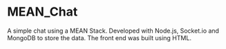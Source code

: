 # MEAN_Chat

A simple chat using a MEAN Stack. 
Developed with Node.js, Socket.io and MongoDB to store the data. 
The front end was built using HTML.
